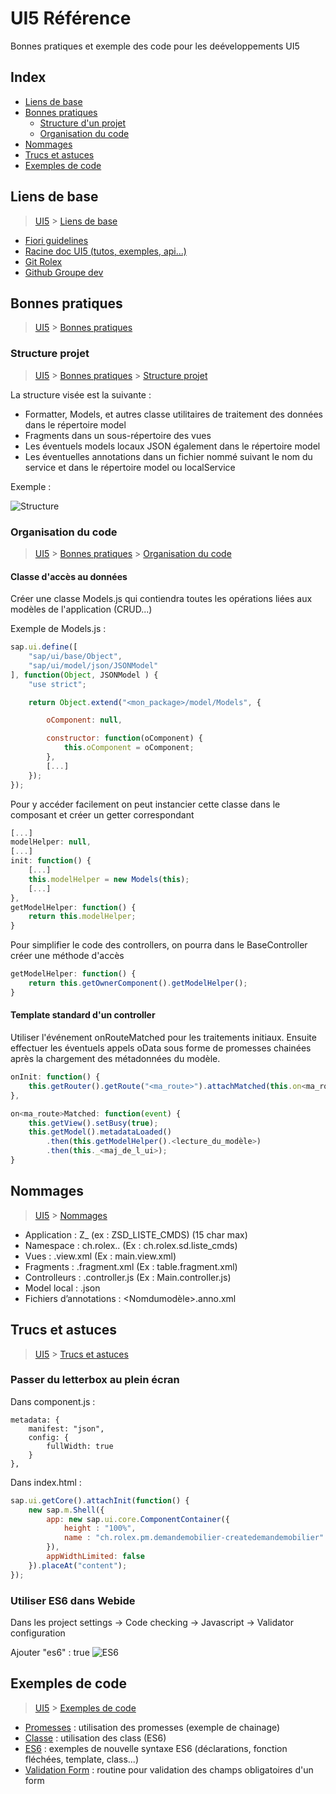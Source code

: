 # UI5 Référence
Bonnes pratiques et exemple des code pour les deéveloppements UI5

## Index
- [Liens de base](#liens-de-base)
- [Bonnes pratiques](#bonnes-pratiques)
  - [Structure d'un projet](#structure-projet)
  - [Organisation du code](#organisation-du-code)
- [Nommages](#nommages)
- [Trucs et astuces](#trucs-et-astuces)
- [Exemples de code](#exemples-de-code)

## Liens de base

> [UI5](#ui5-référence) > [Liens de base](#liens-de-base)

* [Fiori guidelines](https://experience.sap.com/fiori-design)
* [Racine doc UI5 (tutos, exemples, api...)](https://ui5.sap.com)
* [Git Rolex](https://alm-git.myrolex.com/dashboard)
* [Github Groupe dev](https://github.com/groupedave?tab=repositories)

## Bonnes pratiques

> [UI5](#ui5-référence) > [Bonnes pratiques](#bonnes-pratiques)

### Structure projet

> [UI5](#ui5-référence) > [Bonnes pratiques](#bonnes-pratiques) > [Structure projet](#structure-projet)

La structure visée est la suivante : 
* Formatter, Models, et autres classe utilitaires de traitement des données dans le répertoire model
* Fragments dans un sous-répertoire des vues
* Les éventuels models locaux JSON également dans le répertoire model
* Les éventuelles annotations dans un fichier nommé suivant le nom du service et dans le répertoire model ou localService

Exemple :

![Structure](/Images/structure.jpg)

### Organisation du code

> [UI5](#ui5-référence) > [Bonnes pratiques](#bonnes-pratiques) > [Organisation du code](#organisation-du-code)

#### Classe d'accès au données

Créer une classe Models.js qui contiendra toutes les opérations liées aux modèles de l'application (CRUD...)

Exemple de Models.js :

```javascript
sap.ui.define([
	"sap/ui/base/Object",
	"sap/ui/model/json/JSONModel"
], function(Object, JSONModel ) {
	"use strict";

	return Object.extend("<mon_package>/model/Models", {

		oComponent: null,

		constructor: function(oComponent) {
			this.oComponent = oComponent;
		},
		[...]
	});
});
```

Pour y accéder facilement on peut instancier cette classe dans le composant et créer un getter correspondant

```javascript
[...]
modelHelper: null,
[...]
init: function() {
	[...]
	this.modelHelper = new Models(this);
	[...]
},
getModelHelper: function() {
	return this.modelHelper;
}
```

Pour simplifier le code des controllers, on pourra dans le BaseController créer une méthode d'accès

```javascript
getModelHelper: function() {
	return this.getOwnerComponent().getModelHelper();
}
```

#### Template standard d'un controller

Utiliser l'événement onRouteMatched pour les traitements initiaux.
Ensuite effectuer les éventuels appels oData sous forme de promesses chainées après la chargement des métadonnées du modèle.

```javascript
onInit: function() {
	this.getRouter().getRoute("<ma_route>").attachMatched(this.on<ma_route>Matched);
},

on<ma_route>Matched: function(event) {
	this.getView().setBusy(true);
	this.getModel().metadataLoaded()
		.then(this.getModelHelper().<lecture_du_modèle>)
		.then(this._<maj_de_l_ui>);
}
```

## Nommages

> [UI5](#ui5-référence) > [Nommages](#nommages)

* Application : Z<module>_<nom metier> (ex : ZSD_LISTE_CMDS) (15 char max)
* Namespace : ch.rolex.<module>.<application> (Ex : ch.rolex.sd.liste_cmds)
* Vues : <nom>.view.xml (Ex : main.view.xml)
* Fragments : <nom>.fragment.xml (Ex : table.fragment.xml)
* Controlleurs : <Nomdelavue>.controller.js  (Ex : Main.controller.js)
* Model local : <Nom>.json
* Fichiers d’annotations : <Nomdumodèle>.anno.xml

## Trucs et astuces

> [UI5](#ui5-référence) > [Trucs et astuces](#trucs-et-astuces)

### Passer du letterbox au plein écran
Dans component.js :
```
metadata: {
	manifest: "json",
	config: {
		fullWidth: true
	}
},
```
Dans index.html :
```javascript
sap.ui.getCore().attachInit(function() {
	new sap.m.Shell({
		app: new sap.ui.core.ComponentContainer({
			height : "100%",
			name : "ch.rolex.pm.demandemobilier-createdemandemobilier"
		}),
		appWidthLimited: false
	}).placeAt("content");
});
```

### Utiliser ES6 dans Webide
Dans les project settings -> Code checking -> Javascript -> Validator configuration

Ajouter "es6" : true
![ES6](/Images/es.jpg)

## Exemples de code

> [UI5](#ui5-référence) > [Exemples de code](#exemples-de-code)

* [Promesses](Exemples/Promises.js) : utilisation des promesses (exemple de chainage)
* [Classe](Exemples/Class.js) : utilisation des class (ES6)
* [ES6](Exemples/ES6.js) : exemples de nouvelle syntaxe ES6 (déclarations, fonction fléchées, template, class...)
* [Validation Form](Exemples/Validation_form.js) : routine pour validation des champs obligatoires d'un form
